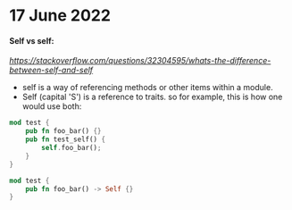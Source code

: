# 17 June 2022
#### Self vs self:
*https://stackoverflow.com/questions/32304595/whats-the-difference-between-self-and-self*
* self is a way of referencing methods or other items within a module.
* Self (capital 'S') is a reference to traits. so for example, this is how one
would use both:

```rust
mod test {
    pub fn foo_bar() {}
    pub fn test_self() {
        self.foo_bar();
    }
}
```

```rust
mod test {
    pub fn foo_bar() -> Self {}
}
```

